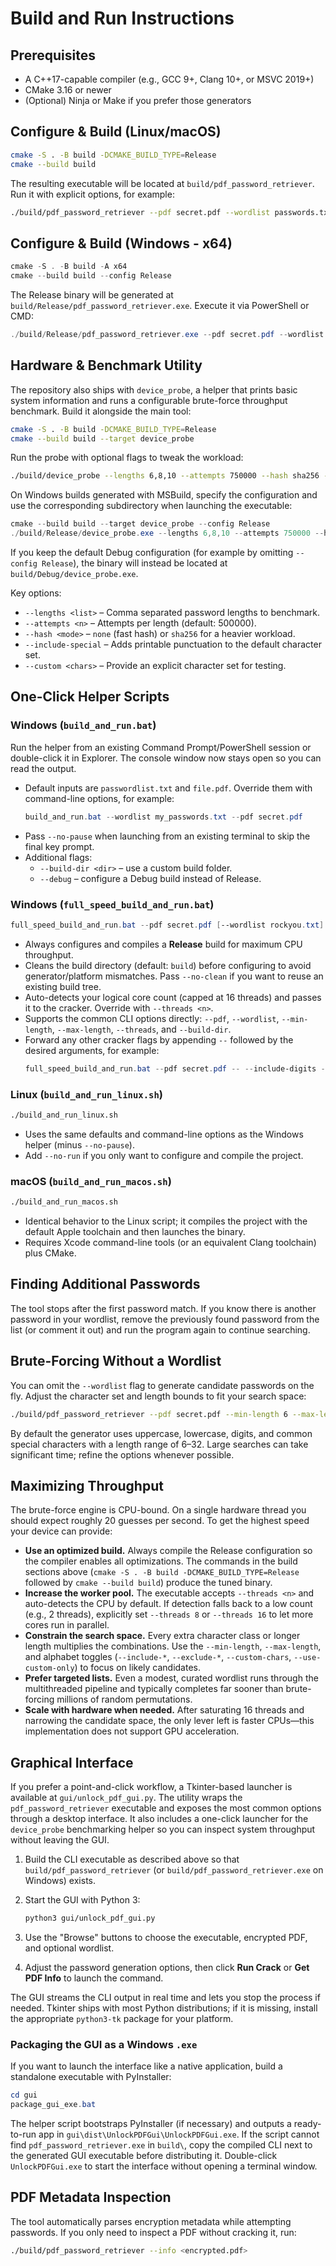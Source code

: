 # Build and Run Instructions

## Prerequisites
- A C++17-capable compiler (e.g., GCC 9+, Clang 10+, or MSVC 2019+)
- CMake 3.16 or newer
- (Optional) Ninja or Make if you prefer those generators

## Configure & Build (Linux/macOS)
```bash
cmake -S . -B build -DCMAKE_BUILD_TYPE=Release
cmake --build build
```
The resulting executable will be located at `build/pdf_password_retriever`. Run it with explicit options, for example:
```bash
./build/pdf_password_retriever --pdf secret.pdf --wordlist passwords.txt
```

## Configure & Build (Windows - x64)
```powershell
cmake -S . -B build -A x64
cmake --build build --config Release
```
The Release binary will be generated at `build/Release/pdf_password_retriever.exe`. Execute it via PowerShell or CMD:
```powershell
./build/Release/pdf_password_retriever.exe --pdf secret.pdf --wordlist passwords.txt
```

## Hardware & Benchmark Utility
The repository also ships with `device_probe`, a helper that prints basic system information and runs a configurable brute-force
throughput benchmark. Build it alongside the main tool:

```bash
cmake -S . -B build -DCMAKE_BUILD_TYPE=Release
cmake --build build --target device_probe
```

Run the probe with optional flags to tweak the workload:

```bash
./build/device_probe --lengths 6,8,10 --attempts 750000 --hash sha256 --include-special
```

On Windows builds generated with MSBuild, specify the configuration and use the corresponding
subdirectory when launching the executable:

```powershell
cmake --build build --target device_probe --config Release
./build/Release/device_probe.exe --lengths 6,8,10 --attempts 750000 --hash sha256 --include-special
```
If you keep the default Debug configuration (for example by omitting `--config Release`), the
binary will instead be located at `build/Debug/device_probe.exe`.

Key options:

- `--lengths <list>` – Comma separated password lengths to benchmark.
- `--attempts <n>` – Attempts per length (default: 500000).
- `--hash <mode>` – `none` (fast hash) or `sha256` for a heavier workload.
- `--include-special` – Adds printable punctuation to the default character set.
- `--custom <chars>` – Provide an explicit character set for testing.

## One-Click Helper Scripts

### Windows (`build_and_run.bat`)
Run the helper from an existing Command Prompt/PowerShell session or double-click it in Explorer. The console window now stays open so you can read the output.

- Default inputs are `passwordlist.txt` and `file.pdf`. Override them with command-line options, for example:
  ```powershell
  build_and_run.bat --wordlist my_passwords.txt --pdf secret.pdf
  ```
- Pass `--no-pause` when launching from an existing terminal to skip the final key prompt.
- Additional flags:
  - `--build-dir <dir>` – use a custom build folder.
  - `--debug` – configure a Debug build instead of Release.

### Windows (`full_speed_build_and_run.bat`)
```powershell
full_speed_build_and_run.bat --pdf secret.pdf [--wordlist rockyou.txt] [--threads 12]
```
- Always configures and compiles a **Release** build for maximum CPU throughput.
- Cleans the build directory (default: `build`) before configuring to avoid generator/platform mismatches. Pass `--no-clean` if you want to reuse an existing build tree.
- Auto-detects your logical core count (capped at 16 threads) and passes it to the cracker. Override with `--threads <n>`.
- Supports the common CLI options directly: `--pdf`, `--wordlist`, `--min-length`, `--max-length`, `--threads`, and `--build-dir`.
- Forward any other cracker flags by appending `--` followed by the desired arguments, for example:
  ```powershell
  full_speed_build_and_run.bat --pdf secret.pdf -- --include-digits --include-lowercase --min-length 6 --max-length 8
  ```

### Linux (`build_and_run_linux.sh`)
```bash
./build_and_run_linux.sh
```
- Uses the same defaults and command-line options as the Windows helper (minus `--no-pause`).
- Add `--no-run` if you only want to configure and compile the project.

### macOS (`build_and_run_macos.sh`)
```bash
./build_and_run_macos.sh
```
- Identical behavior to the Linux script; it compiles the project with the default Apple toolchain and then launches the binary.
- Requires Xcode command-line tools (or an equivalent Clang toolchain) plus CMake.

## Finding Additional Passwords
The tool stops after the first password match. If you know there is another password in your wordlist, remove the previously found password from the list (or comment it out) and run the program again to continue searching.

## Brute-Forcing Without a Wordlist
You can omit the `--wordlist` flag to generate candidate passwords on the fly. Adjust the character set and length bounds to fit your search space:
```bash
./build/pdf_password_retriever --pdf secret.pdf --min-length 6 --max-length 8 --include-digits --include-lowercase
```
By default the generator uses uppercase, lowercase, digits, and common special characters with a length range of 6–32. Large searches can take significant time; refine the options whenever possible.

## Maximizing Throughput
The brute-force engine is CPU-bound. On a single hardware thread you should expect roughly 20 guesses per second. To get the highest speed your device can provide:

- **Use an optimized build.** Always compile the Release configuration so the compiler enables all optimizations. The commands in the build sections above (`cmake -S . -B build -DCMAKE_BUILD_TYPE=Release` followed by `cmake --build build`) produce the tuned binary.
- **Increase the worker pool.** The executable accepts `--threads <n>` and auto-detects the CPU by default. If detection falls back to a low count (e.g., 2 threads), explicitly set `--threads 8` or `--threads 16` to let more cores run in parallel.
- **Constrain the search space.** Every extra character class or longer length multiplies the combinations. Use the `--min-length`, `--max-length`, and alphabet toggles (`--include-*`, `--exclude-*`, `--custom-chars`, `--use-custom-only`) to focus on likely candidates.
- **Prefer targeted lists.** Even a modest, curated wordlist runs through the multithreaded pipeline and typically completes far sooner than brute-forcing millions of random permutations.
- **Scale with hardware when needed.** After saturating 16 threads and narrowing the candidate space, the only lever left is faster CPUs—this implementation does not support GPU acceleration.

## Graphical Interface

If you prefer a point-and-click workflow, a Tkinter-based launcher is available at `gui/unlock_pdf_gui.py`. The utility wraps the
`pdf_password_retriever` executable and exposes the most common options through a desktop interface. It also includes a one-click
launcher for the `device_probe` benchmarking helper so you can inspect system throughput without leaving the GUI.

1. Build the CLI executable as described above so that `build/pdf_password_retriever` (or `build/pdf_password_retriever.exe` on
   Windows) exists.
2. Start the GUI with Python 3:

   ```bash
   python3 gui/unlock_pdf_gui.py
   ```

3. Use the "Browse" buttons to choose the executable, encrypted PDF, and optional wordlist.
4. Adjust the password generation options, then click **Run Crack** or **Get PDF Info** to launch the command.

The GUI streams the CLI output in real time and lets you stop the process if needed. Tkinter ships with most Python distributions;
if it is missing, install the appropriate `python3-tk` package for your platform.

### Packaging the GUI as a Windows `.exe`

If you want to launch the interface like a native application, build a standalone executable with PyInstaller:

```powershell
cd gui
package_gui_exe.bat
```

The helper script bootstraps PyInstaller (if necessary) and outputs a ready-to-run app in `gui\dist\UnlockPDFGui\UnlockPDFGui.exe`.
If the script cannot find `pdf_password_retriever.exe` in `build\`, copy the compiled CLI next to the generated GUI executable
before distributing it. Double-click `UnlockPDFGui.exe` to start the interface without opening a terminal window.

## PDF Metadata Inspection
The tool automatically parses encryption metadata while attempting passwords. If you only need to inspect a PDF without cracking it, run:
```bash
./build/pdf_password_retriever --info <encrypted.pdf>
```
